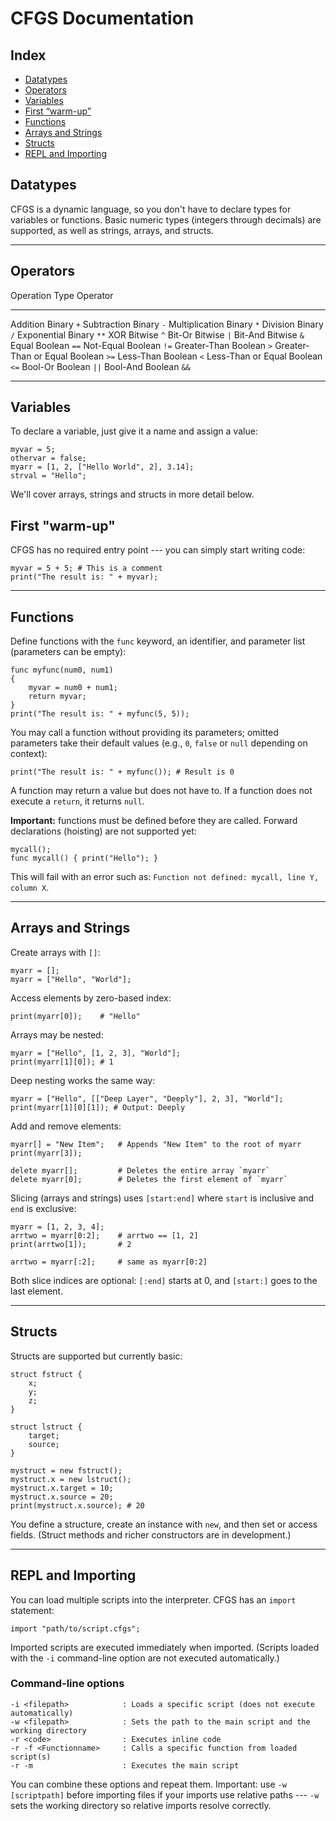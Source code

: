 # CFGS Documentation

## Index
- [Datatypes](#datatypes)
- [Operators](#operators)
- [Variables](#variables)
- [First “warm-up”](#first-warm-up)
- [Functions](#functions)
- [Arrays and Strings](#arrays-and-strings)
- [Structs](#structs)
- [REPL and Importing](#repl-and-importing)

## Datatypes

CFGS is a dynamic language, so you don't have to declare types for
variables or functions. Basic numeric types (integers through decimals)
are supported, as well as strings, arrays, and structs.

------------------------------------------------------------------------

## Operators

  Operation                    Type  Operator
  ----------------------- --------- ----------
  Addition                   Binary    `+`
  Subtraction                Binary    `-`
  Multiplication             Binary    `*`
  Division                   Binary    `/`
  Exponential                Binary    `**`
  XOR                       Bitwise    `^`
  Bit-Or                    Bitwise    `|`
  Bit-And                   Bitwise    `&`
  Equal                     Boolean    `==`
  Not-Equal                 Boolean    `!=`
  Greater-Than              Boolean    `>`
  Greater-Than or Equal     Boolean    `>=`
  Less-Than                 Boolean    `<`
  Less-Than or Equal        Boolean    `<=`
  Bool-Or                   Boolean    `||`
  Bool-And                  Boolean    `&&`

------------------------------------------------------------------------

## Variables

To declare a variable, just give it a name and assign a value:

``` cfgs
myvar = 5;
othervar = false;
myarr = [1, 2, ["Hello World", 2], 3.14];
strval = "Hello";
```

We'll cover arrays, strings and structs in more detail below.

## First "warm-up"

CFGS has no required entry point --- you can simply start writing code:

``` cfgs
myvar = 5 + 5; # This is a comment
print("The result is: " + myvar);
```

------------------------------------------------------------------------

## Functions

Define functions with the `func` keyword, an identifier, and parameter
list (parameters can be empty):

``` cfgs
func myfunc(num0, num1)
{
    myvar = num0 + num1;
    return myvar;
}
print("The result is: " + myfunc(5, 5));
```

You may call a function without providing its parameters; omitted
parameters take their default values (e.g., `0`, `false` or `null`
depending on context):

``` cfgs
print("The result is: " + myfunc()); # Result is 0
```

A function may return a value but does not have to. If a function does
not execute a `return`, it returns `null`.

**Important:** functions must be defined before they are called. Forward
declarations (hoisting) are not supported yet:

``` cfgs
mycall();
func mycall() { print("Hello"); }
```

This will fail with an error such as:
`Function not defined: mycall, line Y, column X`.

------------------------------------------------------------------------

## Arrays and Strings

Create arrays with `[]`:

``` cfgs
myarr = [];
myarr = ["Hello", "World"];
```

Access elements by zero-based index:

``` cfgs
print(myarr[0]);    # "Hello"
```

Arrays may be nested:

``` cfgs
myarr = ["Hello", [1, 2, 3], "World"];
print(myarr[1][0]); # 1
```

Deep nesting works the same way:

``` cfgs
myarr = ["Hello", [["Deep Layer", "Deeply"], 2, 3], "World"];
print(myarr[1][0][1]); # Output: Deeply
```

Add and remove elements:

``` cfgs
myarr[] = "New Item";   # Appends "New Item" to the root of myarr
print(myarr[3]);

delete myarr[];         # Deletes the entire array `myarr`
delete myarr[0];        # Deletes the first element of `myarr`
```

Slicing (arrays and strings) uses `[start:end]` where `start` is
inclusive and `end` is exclusive:

``` cfgs
myarr = [1, 2, 3, 4];
arrtwo = myarr[0:2];    # arrtwo == [1, 2]
print(arrtwo[1]);       # 2

arrtwo = myarr[:2];     # same as myarr[0:2]
```

Both slice indices are optional: `[:end]` starts at 0, and `[start:]`
goes to the last element.

------------------------------------------------------------------------

## Structs

Structs are supported but currently basic:

``` cfgs
struct fstruct {
    x;
    y;
    z;
}

struct lstruct {
    target;
    source;
}

mystruct = new fstruct();
mystruct.x = new lstruct();
mystruct.x.target = 10;
mystruct.x.source = 20;
print(mystruct.x.source); # 20
```

You define a structure, create an instance with `new`, and then set or
access fields. (Struct methods and richer constructors are in
development.)

------------------------------------------------------------------------

## REPL and Importing

You can load multiple scripts into the interpreter. CFGS has an `import`
statement:

``` cfgs
import "path/to/script.cfgs";
```

Imported scripts are executed immediately when imported. (Scripts loaded
with the `-i` command-line option are not executed automatically.)

### Command-line options

    -i <filepath>            : Loads a specific script (does not execute automatically)
    -w <filepath>            : Sets the path to the main script and the working directory
    -r <code>                : Executes inline code
    -r -f <Functionname>     : Calls a specific function from loaded script(s)
    -r -m                    : Executes the main script

You can combine these options and repeat them. Important: use
`-w [scriptpath]` before importing files if your imports use relative
paths --- `-w` sets the working directory so relative imports resolve
correctly.
